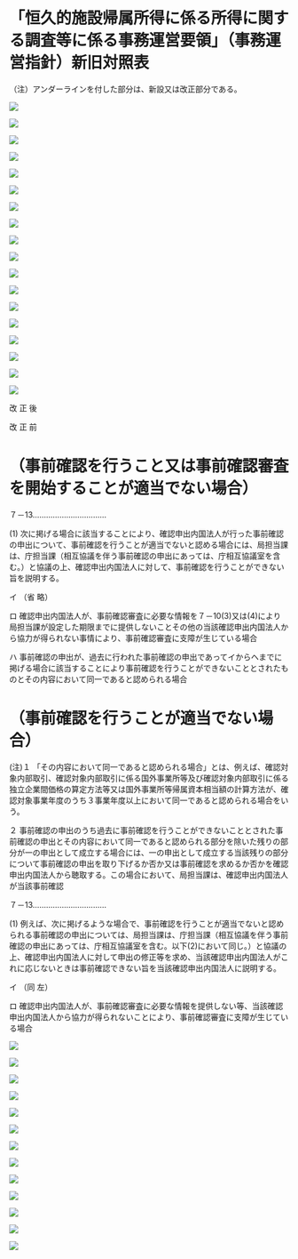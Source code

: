 # 「恒久的施設帰属所得に係る所得に関する調査等に係る事務運営要領」（事務運営指針）新旧対照表

（注）アンダーラインを付した部分は、新設又は改正部分である。

![](https://www.nta.go.jp/tmp/27f2d74e-efcc-4a88-abd6-118dafea7e2d/images/ad4a05eefa34a1ebf782a27900f2180daba3b274d75008e2860b866a385862f8.jpg)

![](https://www.nta.go.jp/tmp/27f2d74e-efcc-4a88-abd6-118dafea7e2d/images/a50ee69a160d8cabe730a4ac73877d98c9612908cfcefbcfb6cd11ebb65c2589.jpg)

![](https://www.nta.go.jp/tmp/27f2d74e-efcc-4a88-abd6-118dafea7e2d/images/f07a5afad329d64f8eaa826c1147e2f831cfb868dc55ec9d07213dd2dce3e570.jpg)

![](https://www.nta.go.jp/tmp/27f2d74e-efcc-4a88-abd6-118dafea7e2d/images/b8731eb7a727b095b19f0e0ab6d95cb4e8a412bb5ea125b57f0bb28c5ccfe132.jpg)

![](https://www.nta.go.jp/tmp/27f2d74e-efcc-4a88-abd6-118dafea7e2d/images/c27190a4042e59436fbfdb457d11c480363fdd693097cd1dbb8b4d0bbb5619e8.jpg)

![](https://www.nta.go.jp/tmp/27f2d74e-efcc-4a88-abd6-118dafea7e2d/images/7d4e00a75906b344769ba113565c86a30cc884acff504fa7c208d8197707ee9b.jpg)

![](https://www.nta.go.jp/tmp/27f2d74e-efcc-4a88-abd6-118dafea7e2d/images/adcc8239ac963a863acc518da6e6fa9e63c0edc20224be11d8eb9fe5d956e41c.jpg)

![](https://www.nta.go.jp/tmp/27f2d74e-efcc-4a88-abd6-118dafea7e2d/images/779ea16a8a4ad9b5e4a015e290ac4260a251f24d90f4fcea175db1381244fffb.jpg)

![](https://www.nta.go.jp/tmp/27f2d74e-efcc-4a88-abd6-118dafea7e2d/images/6cafec940116f9125e68dc3b2509365b9fae3c1b5079b47f94b56497a2d4dfa5.jpg)

![](https://www.nta.go.jp/tmp/27f2d74e-efcc-4a88-abd6-118dafea7e2d/images/745082ef4c83ca3d3db0cc7e60761c31aa35e696386672ce9da59ad894893bb2.jpg)

![](https://www.nta.go.jp/tmp/27f2d74e-efcc-4a88-abd6-118dafea7e2d/images/1fb24200018d938d9a72a22efa5d8eab09a870f027be9d61af016021233ea472.jpg)

![](https://www.nta.go.jp/tmp/27f2d74e-efcc-4a88-abd6-118dafea7e2d/images/de56c738b7d9a5c9066002867ee045c3f8d839e5afbfc7d8f7dc50a933cded53.jpg)

![](https://www.nta.go.jp/tmp/27f2d74e-efcc-4a88-abd6-118dafea7e2d/images/6d330859401c58982a7e9c9dcb3b6a6e89e3f972880411c76f46c5b5dcb36ea8.jpg)

![](https://www.nta.go.jp/tmp/27f2d74e-efcc-4a88-abd6-118dafea7e2d/images/f730e886ece8b5f66905c466f75cd691d941ec037f2e14ea2a0d5ae6e350d657.jpg)

![](https://www.nta.go.jp/tmp/27f2d74e-efcc-4a88-abd6-118dafea7e2d/images/f11e08c7dc5d56fb86aaa0fcd161b92c7d4be17a75fc0737ed49013c9a913fc4.jpg)

![](https://www.nta.go.jp/tmp/27f2d74e-efcc-4a88-abd6-118dafea7e2d/images/bfd02b441b59f9cdf3fad589cd810ab1c289f2b34afc376295ba4b939ef83806.jpg)

![](https://www.nta.go.jp/tmp/27f2d74e-efcc-4a88-abd6-118dafea7e2d/images/61293f94d5de304fb513bc9bbbf9806884f27452cefcc829174f351c053efa87.jpg)

![](https://www.nta.go.jp/tmp/27f2d74e-efcc-4a88-abd6-118dafea7e2d/images/b88cb11428a6fca0c2688dbbd8d89a8921e7480fbe008157f4c1d0a9ca4a4675.jpg)

改 正 後

改 正 前

# （事前確認を行うこと又は事前確認審査を開始することが適当でない場合）

７－13……………………………

(1) 次に掲げる場合に該当することにより、確認申出内国法人が行った事前確認の申出について、事前確認を行うことが適当でないと認める場合には、局担当課は、庁担当課（相互協議を伴う事前確認の申出にあっては、庁相互協議室を含む。）と協議の上、確認申出内国法人に対して、事前確認を行うことができない旨を説明する。

イ （省 略）

ロ 確認申出内国法人が、事前確認審査に必要な情報を７－10(3)又は(4)により局担当課が設定した期限までに提供しないことその他の当該確認申出内国法人から協力が得られない事情により、事前確認審査に支障が生じている場合

ハ 事前確認の申出が、過去に行われた事前確認の申出であってイからヘまでに掲げる場合に該当することにより事前確認を行うことができないこととされたものとその内容において同一であると認められる場合

# （事前確認を行うことが適当でない場合）

(注)１ 「その内容において同一であると認められる場合」とは、例えば、確認対象内部取引、確認対象内部取引に係る国外事業所等及び確認対象内部取引に係る独立企業間価格の算定方法等又は国外事業所等帰属資本相当額の計算方法が、確認対象事業年度のうち３事業年度以上において同一であると認められる場合をいう。

２ 事前確認の申出のうち過去に事前確認を行うことができないこととされた事前確認の申出とその内容において同一であると認められる部分を除いた残りの部分が一の申出として成立する場合には、一の申出として成立する当該残りの部分について事前確認の申出を取り下げるか否か又は事前確認を求めるか否かを確認申出内国法人から聴取する。この場合において、局担当課は、確認申出内国法人が当該事前確認

７－13……………………………

(1) 例えば、次に掲げるような場合で、事前確認を行うことが適当でないと認められる事前確認の申出については、局担当課は、庁担当課（相互協議を伴う事前確認の申出にあっては、庁相互協議室を含む。以下(2)において同じ。）と協議の上、確認申出内国法人に対して申出の修正等を求め、当該確認申出内国法人がこれに応じないときは事前確認できない旨を当該確認申出内国法人に説明する。

イ （同 左）

ロ 確認申出内国法人が、事前確認審査に必要な情報を提供しない等、当該確認申出内国法人から協力が得られないことにより、事前確認審査に支障が生じている場合

![](https://www.nta.go.jp/tmp/27f2d74e-efcc-4a88-abd6-118dafea7e2d/images/fd3f86c3969f47e49df27f538ad7b304d61248d1700f1dca40cb6bf9fc35dd81.jpg)

![](https://www.nta.go.jp/tmp/27f2d74e-efcc-4a88-abd6-118dafea7e2d/images/3e7113381ddffbbf18a97418dcc8611426d7c7f98edce8cda1c58d14ae39bf28.jpg)

![](https://www.nta.go.jp/tmp/27f2d74e-efcc-4a88-abd6-118dafea7e2d/images/ac3eba0ccef9f70b544d3370c9b4b307e283af3b6e4ff4e2610a60e06572208d.jpg)

![](https://www.nta.go.jp/tmp/27f2d74e-efcc-4a88-abd6-118dafea7e2d/images/1e5506c4726c985948c91620cc92410c17e19095e1d5ee57649fe23d784778a9.jpg)

![](https://www.nta.go.jp/tmp/27f2d74e-efcc-4a88-abd6-118dafea7e2d/images/593d8ea3c7d759f7622e9520174728d609bac00b4977dce96b1d86996eb0cf7c.jpg)

![](https://www.nta.go.jp/tmp/27f2d74e-efcc-4a88-abd6-118dafea7e2d/images/10b81a1ecf2c63c1ba140e94b1ae80347aba7f14297ff9074472609fc8eb804d.jpg)

![](https://www.nta.go.jp/tmp/27f2d74e-efcc-4a88-abd6-118dafea7e2d/images/f57d53228b22255ac38e2f719a51e9ae08a2491ddd8dc7355bdcf0ed9cb94f0a.jpg)

![](https://www.nta.go.jp/tmp/27f2d74e-efcc-4a88-abd6-118dafea7e2d/images/91d6a102c1502194e1ea46c2f9c5f4343163aab0ecff0c9f0b7bd6906e1eb11b.jpg)

![](https://www.nta.go.jp/tmp/27f2d74e-efcc-4a88-abd6-118dafea7e2d/images/f3926a69f69a234d9dc59870decba8f319c720611f75b87c8c652ebe872afc2b.jpg)

![](https://www.nta.go.jp/tmp/27f2d74e-efcc-4a88-abd6-118dafea7e2d/images/9cbfc61d986747c89b86d757af0c11691c78e09f130342d7d574cdbc9b59639c.jpg)

![](https://www.nta.go.jp/tmp/27f2d74e-efcc-4a88-abd6-118dafea7e2d/images/aaae1154c2be67fc1e2e479dcb9df723d2d2513b08e5189d6e574dec54800a7b.jpg)

![](https://www.nta.go.jp/tmp/27f2d74e-efcc-4a88-abd6-118dafea7e2d/images/50b928ad5969bb99c708bb9cc7ed169cd241582c6fe846232d2d302934eb5417.jpg)

![](https://www.nta.go.jp/tmp/27f2d74e-efcc-4a88-abd6-118dafea7e2d/images/f935f834d0f174653e2157310f93114d980f569145b7a98c5a76232bcae13dcd.jpg)